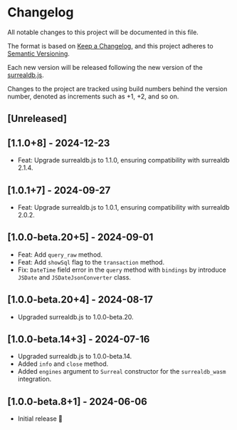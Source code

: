 # Changelog

All notable changes to this project will be documented in this file.

The format is based on [Keep a Changelog](https://keepachangelog.com/en/1.0.0/),
and this project adheres to [Semantic Versioning](https://semver.org/spec/v2.0.0.html).

Each new version will be released following the new version of the [surrealdb.js](https://github.com/surrealdb/surrealdb.js).

Changes to the project are tracked using build numbers behind the version number, denoted as increments such as +1, +2, and so on.

## [Unreleased]

## [1.1.0+8] - 2024-12-23

- Feat: Upgrade surrealdb.js to 1.1.0, ensuring compatibility with surrealdb 2.1.4.

## [1.0.1+7] - 2024-09-27

- Feat: Upgrade surrealdb.js to 1.0.1, ensuring compatibility with surrealdb 2.0.2.

## [1.0.0-beta.20+5] - 2024-09-01

- Feat: Add `query_raw` method.
- Feat: Add `showSql` flag to the `transaction` method.
- Fix: `DateTime` field error in the `query` method with `bindings` by introduce `JSDate` and `JSDateJsonConverter` class.

## [1.0.0-beta.20+4] - 2024-08-17

- Upgraded surrealdb.js to 1.0.0-beta.20.

## [1.0.0-beta.14+3] - 2024-07-16

- Upgraded surrealdb.js to 1.0.0-beta.14.
- Added `info` and `close` method.
- Added `engines` argument to `Surreal` constructor for the `surrealdb_wasm` integration.

## [1.0.0-beta.8+1] - 2024-06-06

- Initial release 🎉
